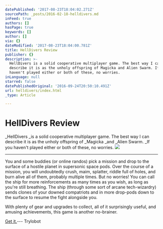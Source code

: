 ```yaml
---
datePublished: '2017-08-23T18:04:02.271Z'
sourcePath: _posts/2016-02-18-helldivers.md
inFeed: true
authors: []
hasPage: true
keywords: []
author: []
via: {}
dateModified: '2017-08-23T18:04:00.781Z'
title: HellDivers Review
publisher: {}
description: >-
  HellDivers is a solid cooperative multiplayer game. The best way I can
  describe it is as the unholy offspring of Magicka and Alien Swarm. If you
  haven't played either or both of these, no worries.
inLanguage: null
starred: false
datePublishedOriginal: '2016-09-24T20:50:10.491Z'
url: helldivers/index.html
_type: Article

---
```

# HellDivers Review

_HellDivers _is a solid cooperative multiplayer game. The best way I can describe it is as the unholy offspring of _Magicka _and _Alien Swarm. _If you haven't played either or both of these, no worries.
![](https://the-grid-user-content.s3-us-west-2.amazonaws.com/d1263056-ddf3-47d8-a867-bcca4078a4e4.png)

---

You and some buddies (or online randos) pick a mission and drop to the surface of a hostile planet in supersonic space pods. Over the course of a mission, you will undoubtedly crush, maim, splatter, riddle full of holes, and burn alive all of them, probably multiple times. But no worries! You can call the ship for more reinforcements as many times as you wish, as long as you're still breathing. The ship (through some sort of arcane tech-wizardry) sends clones of your downed compatriots and in more drop-pods down to the surface to resume the fight alongside you.

With plenty of gear and upgrades to collect, all of it surprisingly useful, and amusing achievements, this game is another no-brainer.

[Get it.][0]--- Trylobot

[0]: http://arrowheadgamestudios.com/games/helldivers/